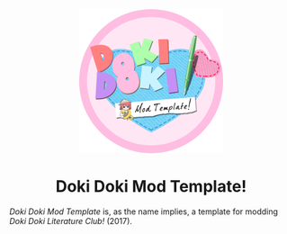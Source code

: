 <div align=center>

<img src="game/assets/mod_logo.png" width=256 alt="Doki Doki Mod Template!">

# Doki Doki Mod Template!

</div>

*Doki Doki Mod Template* is, as the name implies, a template for modding *Doki Doki Literature Club!* (2017).